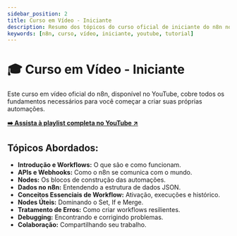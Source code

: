 ```yaml
---
sidebar_position: 2
title: Curso em Vídeo - Iniciante
description: Resumo dos tópicos do curso oficial de iniciante do n8n no YouTube.
keywords: [n8n, curso, vídeo, iniciante, youtube, tutorial]
---
```


# 🎓 Curso em Vídeo - Iniciante

Este curso em vídeo oficial do n8n, disponível no YouTube, cobre todos os fundamentos necessários para você começar a criar suas próprias automações.

**[➡️ Assista à playlist completa no YouTube ↗](https://www.youtube.com/watch?v=I_7_b0I1I3Y&list=PL8p-62yr-wG4s4s_lq4a4M0S-s_k4iS3q)**

## Tópicos Abordados:

- **Introdução e Workflows:** O que são e como funcionam.
- **APIs e Webhooks:** Como o n8n se comunica com o mundo.
- **Nodes:** Os blocos de construção das automações.
- **Dados no n8n:** Entendendo a estrutura de dados JSON.
- **Conceitos Essenciais de Workflow:** Ativação, execuções e histórico.
- **Nodes Úteis:** Dominando o Set, If e Merge.
- **Tratamento de Erros:** Como criar workflows resilientes.
- **Debugging:** Encontrando e corrigindo problemas.
- **Colaboração:** Compartilhando seu trabalho.

